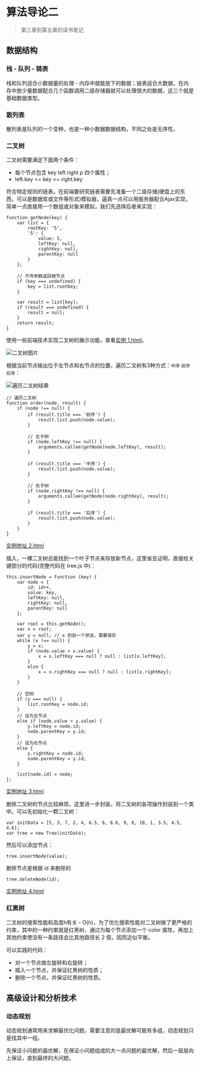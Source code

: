 # 算法导论二

> 第三章到第五章的读书笔记

## 数据结构

### 栈 - 队列 - 链表

栈和队列适合小数据量的处理 - 内存中就能放下的数据；链表适合大数据，在内存中放少量数据配合几个函数调用二级存储器就可以处理很大的数据，这三个就是基础数据类型。

### 散列表

散列表是队列的一个变种，也是一种小数据数据结构，不同之处是无序性。

### 二叉树

二叉树需要满足下面两个条件：
- 每个节点包含 key left right p 四个属性；
- left.key <= key <= right.key

符合特定规则的链表。在前端要研究链表需要先准备一个二级存储(硬盘上的东西，可以是数据库或文件等形式)模拟器，逼真一点可以用服务器配合Ajax实现，简单一点直接用一个数组或对象来模拟，我们先选择后者来实现：

    function getNode(key) {
        var list = {
            rootKey: '5',
            '5': {
                value: 5,
                leftKey: null,
                rightKey: null,
                parentKey: null
            }
        };

        // 不传参数返回根节点
        if (key === undefined) {
            key = list.rootKey;
        }

        var result = list[key];
        if (result === undefined) {
            result = null;
        }
        return result;
    }

使用一些前端技术实现二叉树的展示功能，查看[实例 1.html](/articles/algorithms-2/demo/1.html)。

![二叉树图片](/articles/algorithms-2/demo/1.png)

根据当前节点输出位于左节点和右节点的位置，遍历二叉树有3种方式：`中序` `前序` `后序`：

![遍历二叉树结果](/articles/algorithms-2/demo/2.png)

    // 遍历二叉树
    function order(node, result) {
        if (node !== null) {
            if (result.title === '前序') {
                result.list.push(node.value);
            }
            
            // 左子树
            if (node.leftKey !== null) {
                arguments.callee(getNode(node.leftKey), result);
            }
            
            if (result.title === '中序') {
                result.list.push(node.value);
            }

            // 右子树
            if (node.rightKey !== null) {
                arguments.callee(getNode(node.rightKey), result);
            }
            
            if (result.title === '后序') {
                result.list.push(node.value);
            }
        }
    }

[实例地址 2.html](/articles/algorithms-2/demo/2.html)

插入，一棵二叉树总能找到一个叶子节点来存放新节点，这里省去证明，直接给关键部分的代码(完整代码在 tree.js 中)：

    this.insertNode = function (key) {
        var node = {
            id: id++,
            value: key,
            leftKey: null,
            rightKey: null,
            parentKey: null
        };

        var root = this.getNode();
        var x = root;
        var y = null; // x 的前一个状态，需要保存
        while (x !== null) {
            y = x;
            if (node.value < x.value) {
                x = x.leftKey === null ? null : list[x.leftKey];
            }
            else {
                x = x.rightKey === null ? null : list[x.rightKey];
            }
        }

        // 空树
        if (y === null) {
            list.rootKey = node.id;
        }
        // 设为左节点
        else if (node.value < y.value) {
            y.leftKey = node.id;
            node.parentKey = y.id;
        }
        // 设为右节点
        else {
            y.rightKey = node.id;
            node.parentKey = y.id;
        }

        list[node.id] = node;
    };

[实例地址 3.html](/articles/algorithms-2/demo/3.html)

删除二叉树的节点比较麻烦，这里进一步封装，将二叉树的各项操作封装到一个类中。可以先初始化一颗二叉树：

    var initData = [5, 3, 7, 2, 4, 6.5, 6, 6.6, 9, 8, 10, 1, 3.5, 4.5, 4.6];
    var tree = new Tree(initData);

然后可以添加节点：
    
    tree.insertNode(value);

删除节点是根据 id 来删除的
    
    tree.deleteNode(id);

[实例地址 4.html](/articles/algorithms-2/demo/4.html)

### 红黑树
    
二叉树的搜索性能和高度h有关 - O(h)，为了优化搜索性能对二叉树做了更严格的约束，其中的一种约束就是红黑树，通过为每个节点添加一个 color 属性，再加上其他约束使没有一条路径会比其他路径长 2 倍，因而近似平衡。

可以实践的代码：
- 对一个节点做左旋转和右旋转；
- 插入一个节点，并保证红黑树的性质；
- 删除一个节点，并保证红黑树的性质。

## 高级设计和分析技术

### 动态规划

动态规划通常用来求解最优化问题。需要注意的是最优解可能有多组，动态规划只是找其中一组。

先保证小问题的最优解，在保证小问题组成的大一点问题的最优解，然后一层层向上保证，直到最终的大问题。